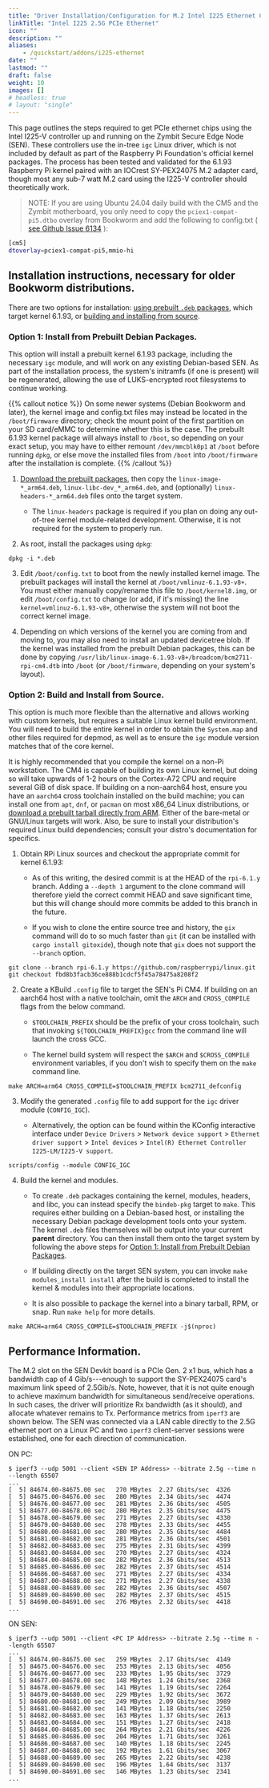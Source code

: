 ```yaml
---
title: "Driver Installation/Configuration for M.2 Intel I225 Ethernet Controllers on Zymbit Secure Edge Node."
linkTitle: "Intel I225 2.5G PCIe Ethernet"
icon: ""
description: ""
aliases:
    - /quickstart/addons/i225-ethernet
date: ""
lastmod: ""
draft: false
weight: 10
images: []
# headless: true
# layout: "single"
---
```


This page outlines the steps required to get PCIe ethernet chips using the Intel I225-V controller up and running on the Zymbit Secure Edge Node (SEN). These controllers use the in-tree `igc` Linux driver, which is not included by default as part of the Raspberry Pi Foundation's official kernel packages. The process has been tested and validated for the 6.1.93 Raspberry Pi kernel paired with an IOCrest SY-PEX24075 M.2 adapter card, though most any sub-7 watt M.2 card using the I225-V controller should theoretically work.

> NOTE: If you are using Ubuntu 24.04 daily build with the CM5 and the Zymbit motherboard, you only need to copy the `pciex1-compat-pi5.dtbo` overlay from Bookworm and add the following to config.txt ( [see Github Issue 6134](https://github.com/raspberrypi/linux/issues/6134) ):

```bash
[cm5]
dtoverlay=pciex1-compat-pi5,mmio-hi
```


## Installation instructions, necessary for older Bookworm distributions. 

There are two options for installation: [using prebuilt `.deb` packages](#option-1-install-from-prebuilt-debian-packages), which target kernel 6.1.93, or [building and installing from source](#option-2-build-and-install-from-source).

### Option 1: Install from Prebuilt Debian Packages.

This option will install a prebuilt kernel 6.1.93 package, including the necessary `igc` module, and will work on any existing Debian-based SEN. As part of the installation process, the system's initramfs (if one is present) will be regenerated, allowing the use of LUKS-encrypted root filesystems to continue working.

{{% callout notice %}}
On some newer systems (Debian Bookworm and later), the kernel image and config.txt files may instead be located in the `/boot/firmware` directory; check the mount point of the first partition on your SD card/eMMC to determine whether this is the case. The prebuilt 6.1.93 kernel package will always install to `/boot`, so depending on your exact setup, you may have to either remount `/dev/mmcblk0p1` at `/boot` before running `dpkg`, or else move the installed files from `/boot` into `/boot/firmware` after the installation is complete.
{{% /callout %}}

1. [Download the prebuilt packages](https://zymbit-addons.s3.amazonaws.com/linux-igc-6.1.93-v8%2B.tar.xz), then copy the `linux-image-*_arm64.deb`, `linux-libc-dev_*_arm64.deb`, and (optionally) `linux-headers-*_arm64.deb` files onto the target system.

    - The `linux-headers` package is required if you plan on doing any out-of-tree kernel module-related development. Otherwise, it is not required for the system to properly run.

2. As root, install the packages using `dpkg`:
```
dpkg -i *.deb
```

3. Edit `/boot/config.txt` to boot from the newly installed kernel image. The prebuilt packages will install the kernel at `/boot/vmlinuz-6.1.93-v8+`. You must either manually copy/rename this file to `/boot/kernel8.img`, or edit `/boot/config.txt` to change (or add, if it's missing) the line `kernel=vmlinuz-6.1.93-v8+`, otherwise the system will not boot the correct kernel image.

4. Depending on which versions of the kernel you are coming from and moving to, you may also need to install an updated devicetree blob. If the kernel was installed from the prebuilt Debian packages, this can be done by copying `/usr/lib/linux-image-6.1.93-v8+/broadcom/bcm2711-rpi-cm4.dtb` into `/boot` (or `/boot/firmware`, depending on your system's layout). 

### Option 2: Build and Install from Source.

This option is much more flexible than the alternative and allows working with custom kernels, but requires a suitable Linux kernel build environment. You will need to build the entire kernel in order to obtain the `System.map` and other files required for depmod, as well as to ensure the `igc` module version matches that of the core kernel.

It is highly recommended that you compile the kernel on a non-Pi workstation. The CM4 is capable of building its own Linux kernel, but doing so will take upwards of 1-2 hours on the Cortex-A72 CPU and require several GiB of disk space. If building on a non-aarch64 host, ensure you have an `aarch64` cross toolchain installed on the build machine; you can install one from `apt`, `dnf`, or `pacman` on most x86_64 Linux distributions, or [download a prebuilt tarball directly from ARM](https://developer.arm.com/downloads/-/arm-gnu-toolchain-downloads). Either of the bare-metal or GNU/Linux targets will work. Also, be sure to install your distribution's required Linux build dependencies; consult your distro's documentation for specifics.

1. Obtain RPi Linux sources and checkout the appropriate commit for kernel 6.1.93:
    
    - As of this writing, the desired commit is at the HEAD of the `rpi-6.1.y` branch. Adding a `--depth 1` argument to the clone command will therefore yield the correct commit HEAD and save significant time, but this will change should more commits be added to this branch in the future.
  
    - If you wish to clone the entire source tree and history, the `gix` command will do to so much faster than `git` (it can be installed with `cargo install gitoxide`), though note that `gix` does not support the `--branch` option.

```
git clone --branch rpi-6.1.y https://github.com/raspberrypi/linux.git
git checkout fbd8b3facb36ce888b1cdcf5f45a78475a8208f2 
```

2. Create a KBuild `.config` file to target the SEN's Pi CM4. If building on an aarch64 host with a native toolchain, omit the `ARCH` and `CROSS_COMPILE` flags from the below command.

    - `$TOOLCHAIN_PREFIX` should be the prefix of your cross toolchain, such that invoking `${TOOLCHAIN_PREFIX}gcc` from the command line will launch the cross GCC.

    - The kernel build system will respect the `$ARCH` and `$CROSS_COMPILE` environment variables, if you don't wish to specify them on the `make` command line.

```
make ARCH=arm64 CROSS_COMPILE=$TOOLCHAIN_PREFIX bcm2711_defconfig
```

3. Modify the generated `.config` file to add support for the `igc` driver module (`CONFIG_IGC`).

    - Alternatively, the option can be found within the KConfig interactive interface under `Device Drivers` > `Network device support` > `Ethernet driver support` > `Intel devices` > `Intel(R) Ethernet Controller I225-LM/I225-V support`.

```
scripts/config --module CONFIG_IGC
```

4. Build the kernel and modules.

    - To create `.deb` packages containing the kernel, modules, headers, and libc, you can instead specify the `bindeb-pkg` target to `make`. This requires either building on a Debian-based host, or installing the necessary Debian package development tools onto your system. The kernel `.deb` files themselves will be output into your current **parent** directory. You can then install them onto the target system by following the above steps for [Option 1: Install from Prebuilt Debian Packages](#option-1-install-from-prebuilt-debian-packages).
  
    - If building directly on the target SEN system, you can invoke `make modules_install install` after the build is completed to install the kernel & modules into their appropriate locations.

    - It is also possible to package the kernel into a binary tarball, RPM, or snap. Run `make help` for more details.

```
make ARCH=arm64 CROSS_COMPILE=$TOOLCHAIN_PREFIX -j$(nproc)
```

## Performance Information.

The M.2 slot on the SEN Devkit board is a PCIe Gen. 2 x1 bus, which has a bandwidth cap of 4 Gib/s---enough to support the SY-PEX24075 card's maximum link speed of 2.5Gib/s. Note, however, that it is not quite enough to achieve maximum bandwidth for simultaneous send/receive operations. In such cases, the driver will prioritize Rx bandwidth (as it should), and allocate whatever remains to Tx. Performance metrics from `iperf3` are shown below. The SEN was connected via a LAN cable directly to the 2.5G ethernet port on a Linux PC and two `iperf3` client-server sessions were established, one for each direction of communication.

ON PC:
```
$ iperf3 --udp 5001 --client <SEN IP Address> --bitrate 2.5g --time n --length 65507
...
[  5] 84674.00-84675.00 sec   270 MBytes  2.27 Gbits/sec  4326
[  5] 84675.00-84676.00 sec   280 MBytes  2.34 Gbits/sec  4474
[  5] 84676.00-84677.00 sec   281 MBytes  2.36 Gbits/sec  4505
[  5] 84677.00-84678.00 sec   280 MBytes  2.35 Gbits/sec  4475
[  5] 84678.00-84679.00 sec   271 MBytes  2.27 Gbits/sec  4330
[  5] 84679.00-84680.00 sec   278 MBytes  2.33 Gbits/sec  4455
[  5] 84680.00-84681.00 sec   280 MBytes  2.35 Gbits/sec  4484
[  5] 84681.00-84682.00 sec   281 MBytes  2.36 Gbits/sec  4501
[  5] 84682.00-84683.00 sec   275 MBytes  2.31 Gbits/sec  4399
[  5] 84683.00-84684.00 sec   270 MBytes  2.27 Gbits/sec  4324
[  5] 84684.00-84685.00 sec   282 MBytes  2.36 Gbits/sec  4513
[  5] 84685.00-84686.00 sec   282 MBytes  2.37 Gbits/sec  4514
[  5] 84686.00-84687.00 sec   271 MBytes  2.27 Gbits/sec  4334
[  5] 84687.00-84688.00 sec   271 MBytes  2.27 Gbits/sec  4338
[  5] 84688.00-84689.00 sec   282 MBytes  2.36 Gbits/sec  4507
[  5] 84689.00-84690.00 sec   282 MBytes  2.37 Gbits/sec  4515
[  5] 84690.00-84691.00 sec   276 MBytes  2.32 Gbits/sec  4418
...
```

ON SEN:
```
$ iperf3 --udp 5001 --client <PC IP Address> --bitrate 2.5g --time n --length 65507
...
[  5] 84674.00-84675.00 sec   259 MBytes  2.17 Gbits/sec  4149  
[  5] 84675.00-84676.00 sec   253 MBytes  2.13 Gbits/sec  4056  
[  5] 84676.00-84677.00 sec   233 MBytes  1.95 Gbits/sec  3729  
[  5] 84677.00-84678.00 sec   148 MBytes  1.24 Gbits/sec  2368  
[  5] 84678.00-84679.00 sec   141 MBytes  1.19 Gbits/sec  2264  
[  5] 84679.00-84680.00 sec   229 MBytes  1.92 Gbits/sec  3672  
[  5] 84680.00-84681.00 sec   249 MBytes  2.09 Gbits/sec  3989  
[  5] 84681.00-84682.00 sec   141 MBytes  1.18 Gbits/sec  2250  
[  5] 84682.00-84683.00 sec   163 MBytes  1.37 Gbits/sec  2613  
[  5] 84683.00-84684.00 sec   151 MBytes  1.27 Gbits/sec  2418  
[  5] 84684.00-84685.00 sec   264 MBytes  2.21 Gbits/sec  4226  
[  5] 84685.00-84686.00 sec   204 MBytes  1.71 Gbits/sec  3261  
[  5] 84686.00-84687.00 sec   140 MBytes  1.18 Gbits/sec  2245  
[  5] 84687.00-84688.00 sec   192 MBytes  1.61 Gbits/sec  3067  
[  5] 84688.00-84689.00 sec   265 MBytes  2.22 Gbits/sec  4238  
[  5] 84689.00-84690.00 sec   196 MBytes  1.64 Gbits/sec  3137  
[  5] 84690.00-84691.00 sec   146 MBytes  1.23 Gbits/sec  2341  
...
```
